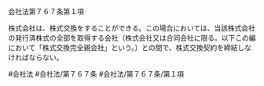 会社法第７６７条第１項

株式会社は、株式交換をすることができる。この場合においては、当該株式会社の発行済株式の全部を取得する会社（株式会社又は合同会社に限る。以下この編において「株式交換完全親会社」という。）との間で、株式交換契約を締結しなければならない。

#会社法
#会社法/第７６７条
#会社法/第７６７条/第１項

